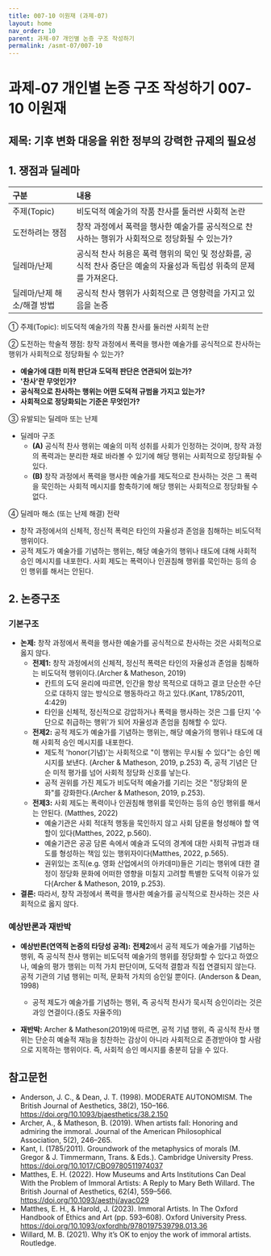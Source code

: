 ```yaml
---
title: 007-10 이원재 (과제-07)
layout: home
nav_order: 10
parent: 과제-07 개인별 논증 구조 작성하기
permalink: /asmt-07/007-10
---
```


# 과제-07 개인별 논증 구조 작성하기 007-10 이원재

## 제목: 기후 변화 대응을 위한 정부의 강력한 규제의 필요성  

## 1. 쟁점과 딜레마

| 구분 | 내용 |
|:---|:---|
| 주제(Topic) | 비도덕적 예술가의 작품 찬사를 둘러싼 사회적 논란 |
| 도전하려는 쟁점 | 창작 과정에서 폭력을 행사한 예술가를 공식적으로 찬사하는 행위가 사회적으로 정당화될 수 있는가? |
| 딜레마/난제 | 공식적 찬사 허용은 폭력 행위의 묵인 및 정상화를, 공식적 찬사 중단은 예술의 자율성과 독립성 위축의 문제를 가져온다. |
| 딜레마/난제 해소/해결 방법 | 공식적 찬사 행위가 사회적으로 큰 영향력을 가지고 있음을 논증 |

① 주제(Topic): 비도덕적 예술가의 작품 찬사를 둘러싼 사회적 논란 

② 도전하는 학술적 쟁점: 창작 과정에서 폭력을 행사한 예술가를 공식적으로 찬사하는 행위가 사회적으로 정당화될 수 있는가?
- **예술가에 대한 미적 판단과 도덕적 판단은 연관되어 있는가?**  
- **'찬사'란 무엇인가?**
- **공식적으로 찬사하는 행위는 어떤 도덕적 규범을 가지고 있는가?**
- **사회적으로 정당화되는 기준은 무엇인가?**

③ 유발되는 딜레마 또는 난제
- 딜레마 구조
  - **(A)** 공식적 찬사 행위는 예술의 미적 성취를 사회가 인정하는 것이며, 창작 과정의 폭력과는 분리한 채로 바라볼 수 있기에 해당 행위는 사회적으로 정당화될 수 있다.
  - **(B)** 창작 과정에서 폭력을 행사한 예술가를 제도적으로 찬사하는 것은 그 폭력을 묵인하는 사회적 메시지를 함축하기에 해당 행위는 사회적으로 정당화될 수 없다.

④ 딜레마 해소 (또는 난제 해결) 전략
- 창작 과정에서의 신체적, 정신적 폭력은 타인의 자율성과 존엄을 침해하는 비도덕적 행위이다.
- 공적 제도가 예술가를 기념하는 행위는, 해당 예술가의 행위나 태도에 대해 사회적 승인 메시지를 내포한다.
사회 제도는 폭력이나 인권침해 행위를 묵인하는 등의 승인 행위를 해서는 안된다.

## 2. 논증구조

### 기본구조

- **논제:** 창작 과정에서 폭력을 행사한 예술가를 공식적으로 찬사하는 것은 사회적으로 옳지 않다.
  - **전제1:** 창작 과정에서의 신체적, 정신적 폭력은 타인의 자율성과 존엄을 침해하는 비도덕적 행위이다.(Archer & Matheson, 2019)
    - 칸트의 도덕 윤리에 따르면, 인간을 항상 목적으로 대하고 결코 단순한 수단으로 대하지 않는 방식으로 행동하라고 하고 있다.(Kant, 1785/2011, 4:429)
    - 타인을 신체적, 정신적으로 강압하거나 폭력을 행사하는 것은 그를 단지 '수단으로 취급하는 행위'가 되어 자율성과 존엄을 침해할 수 있다.
  - **전제2:** 공적 제도가 예술가를 기념하는 행위는, 해당 예술가의 행위나 태도에 대해 사회적 승인 메시지를 내포한다.
    - 제도적 'honor(기념)'는 사회적으로 "이 행위는 무시될 수 있다"는 승인 메시지를 보낸다. (Archer & Matheson, 2019, p.253) 즉, 공적 기념은 단순 미적 평가를 넘어 사회적 정당화 신호를 낳는다.
    - 공적 권위를 가진 제도가 비도덕적 예술가를 기리는 것은 "정당화의 문화"를 강화한다.(Archer & Matheson, 2019, p.253).
  - **전제3:** 사회 제도는 폭력이나 인권침해 행위를 묵인하는 등의 승인 행위를 해서는 안된다. (Matthes, 2022)
    - 예술기관은 사회 적대적 행동을 묵인하지 않고 사회 담론을 형성해야 할 역할이 있다(Matthes, 2022, p.560).
    - 예술기관은 공공 담론 속에서 예술과 도덕의 경계에 대한 사회적 규범과 태도를 형성하는 책임 있는 행위자이다(Matthes, 2022, p.565).
    - 권위있는 조직(e.g. 영화 산업에서의 아카데미)들은 기리는 행위에 대한 결정이 정당화 문화에 어떠한 영향을 미칠지 고려할 특별한 도덕적 이유가 있다(Archer & Matheson, 2019, p.253).
- **결론:** 따라서, 창작 과정에서 폭력을 행사한 예술가를 공식적으로 찬사하는 것은 사회적으로 옳지 않다. 

### 예상반론과 재반박

- **예상반론(연역적 논증의 타당성 공격):** **전제2**에서 공적 제도가 예술가를 기념하는 행위, 즉 공식적 찬사 행위는 비도덕적 예술가의 행위를 정당화할 수 있다고 하였으나, 예술의 평가 행위는 미적 가치 판단이며, 도덕적 결함과 직접 연결되지 않는다. 공적 기관의 기념 행위는 미적, 문화적 가치의 승인일 뿐이다. (Anderson & Dean, 1998)
  - 공적 제도가 예술가를 기념하는 행위, 즉 공식적 찬사가 묵시적 승인이라는 것은 과잉 연결이다.(중도 자율주의)

- **재반박:** Archer & Matheson(2019)에 따르면, 공적 기념 행위, 즉 공식적 찬사 행위는 단순히 예술적 재능을 칭찬하는 감상이 아니라 사회적으로 존경받아야 할 사람으로 지목하는 행위이다. 즉, 사회적 승인 메시지를 충분히 담을 수 있다.

## 참고문헌
- Anderson, J. C., & Dean, J. T. (1998). MODERATE AUTONOMISM. The British Journal of Aesthetics, 38(2), 150–166. https://doi.org/10.1093/bjaesthetics/38.2.150
- Archer, A., & Matheson, B. (2019). When artists fall: Honoring and admiring the immoral. Journal of the American Philosophical Association, 5(2), 246–265.
- Kant, I. (1785/2011). Groundwork of the metaphysics of morals (M. Gregor & J. Timmermann, Trans. & Eds.). Cambridge University Press. https://doi.org/10.1017/CBO9780511974037
- Matthes, E. H. (2022). How Museums and Arts Institutions Can Deal With the Problem of Immoral Artists: A Reply to Mary Beth Willard. The British Journal of Aesthetics, 62(4), 559–566. https://doi.org/10.1093/aesthj/ayac029
- Matthes, E. H., & Harold, J. (2023). Immoral Artists. In The Oxford Handbook of Ethics and Art (pp. 593–608). Oxford University Press. https://doi.org/10.1093/oxfordhb/9780197539798.013.36
- Willard, M. B. (2021). Why it’s OK to enjoy the work of immoral artists. Routledge.

